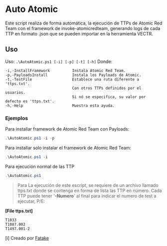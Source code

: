 # Auto Atomic

Este script realiza de forma automática, la ejecución de TTPs de Atomic Red Team
con el framework de invoke-atomicredteam, generando logs de cada TTP en formato .json que se pueden importar en la herramienta VECTR.

## Uso

Uso: `.\AutoAtomic.ps1 [-i] [-p] [-t] [-h]`
Donde:
```
-i,-InstallFramework          Instala Atomic Red Team.
-p,-PayloadsInstall           Instala los Payloads de Atomic.
-t,-TestFile                  Establece una ruta diferente a 'ttps.txt'.
                              Con otros TTPs definidos por el usuarios.
                              Si nó se especifica, su valor por defecto es 'ttps.txt'.
-h,-Help                      Muestra esta ayuda.
```

### Ejemplos

Para installar framework de Atomic Red Team con Payloads:

```powershell
.\AutoAtomic.ps1 -i -p
```

Para installar solo instalar el framework de Atomic Red Team:

```powershell
.\AutoAtomic.ps1 -i
```

Para ejecución normal de las TTP

```powershell
.\AutoAtomic.ps1
```

> Para La ejecución de este escript, se requiere de un archivo llamado ttps.txt donde se contenga en forma de lista las TTP en número.
> Cada TTP puede tener '**-Numero**' al final para indicar el numero de test a ejecutar, P/E:

**[File ttps.txt]**

```
T1033
T1087.002
T1497.001-2
```


[i] Creado por [Fatake](https://)
